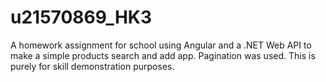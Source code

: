 # u21570869_HK3
A homework assignment for school using Angular and a .NET Web API to make a simple products search and add app. Pagination was used.  This is purely for skill demonstration purposes.
